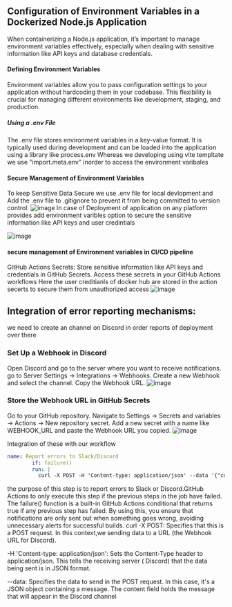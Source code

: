 ## Configuration of Environment Variables in a Dockerized Node.js Application
When containerizing a Node.js application, it’s important to manage environment variables effectively, 
especially when dealing with sensitive information like API keys and database credentials. 

#### Defining Environment Variables
Environment variables allow you to pass configuration settings to your application without hardcoding them in your codebase.
This flexibility is crucial for managing different environments like development, staging, and production.
##### Using a .env File
The .env file stores environment variables in a key-value format. It is typically used during development and can be loaded into the application using a library like process.env
Whereas we developing using vite templtate we use "import.meta.env" inorder to access the environment varibales

#### Secure Management of Environment Variables
 To keep  Sensitive Data Secure
 we use .env file for local devlopment and Add the .env file to .gitignore to prevent it from being committed to version control.
 ![image](https://github.com/user-attachments/assets/38ddfd3e-95fc-462d-9693-6d543e78d6fd)
In case of Deployment of application on any platform provides add environment varibles option to secure the sensitive information like API keys and user credintials

![image](https://github.com/user-attachments/assets/a55d3888-6bce-44f8-8acd-f5c09f1e6dab)

#### secure management of Environment variables in CI/CD pipeline
GitHub Actions Secrets: Store sensitive information like API keys and credentials in GitHub Secrets. Access these secrets in your GitHub Actions workflows
Here the user creditianls of docker hub are stored in the action secerts to secure them from unauthorized access
![image](https://github.com/user-attachments/assets/b7607961-2597-4f26-a1f2-801d306e1fee)

## Integration of error reporting mechanisms:
we need to create an channel on Discord in order reports of deployment over there
### Set Up a Webhook in Discord

Open Discord and go to the server where you want to receive notifications.
go to Server Settings -> Integrations -> Webhooks.
Create a new Webhook and select the channel.
Copy the Webhook URL.
![image](https://github.com/user-attachments/assets/f0b2e694-3537-4ac1-bfc3-f8c5800ea7e1)

###  Store the Webhook URL in GitHub Secrets
Go to your GitHub repository.
Navigate to Settings -> Secrets and variables -> Actions -> New repository secret.
Add a new secret with a name like WEBHOOK_URL and paste the Webhook URL you copied.
![image](https://github.com/user-attachments/assets/937b8a68-2ccc-42af-a61a-2ea2c860398a)

Integration of these with our workflow
```yml
name: Report errors to Slack/Discord
        if: failure()
        run: |
          curl -X POST -H 'Content-type: application/json' --data '{"content":"Docker image deploy failed in CI pipeline for commit ${{ github.sha }}. Check the logs for details."}' ${{ secrets.WEBHOOK_URL }}

```
the purpose of this step is to report errors to Slack or Discord.GitHub Actions to only execute this step if the previous steps in the job have failed. 
The failure() function is a built-in GitHub Actions conditional that returns true if any previous step has failed.
By using this, you ensure that notifications are only sent out when something goes wrong, avoiding unnecessary alerts for successful builds.
curl -X POST: Specifies that this is a POST request. In this context,we sending data to a URL (the Webhook URL for Discord).

-H 'Content-type: application/json': Sets the Content-Type header to application/json. This tells the receiving server ( Discord) that the data being sent is in JSON format.

--data: Specifies the data to send in the POST request. In this case, it's a JSON object containing a message.
The content field holds the message that will appear in the  Discord channel

